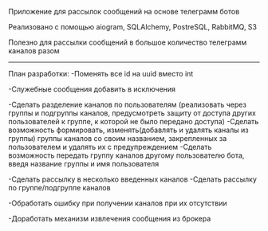 Приложение для рассылок сообщений на основе телеграмм ботов

Реализовано с помощью aiogram, SQLAlchemy, PostreSQL, RabbitMQ, S3

Полезно для рассылки сообщений в большое количество телеграмм каналов разом

______________________________________________________________________________
План разработки:
-Поменять все id на uuid вместо int

-Служебные сообщения добавить в исключения

-Сделать разделение каналов по пользователям (реализовать через группы и подгруппы каналов,
предусмотреть защиту от доступа других пользователей к группе, к которой не было передано доступа)
-Сделать возможность формировать, изменять(добавлять и удалять каналы из группы)
группы каналов со своим названием, закрепленных за пользователем и удалять их с предупреждением
-Сделать возможность передать группу каналов другому пользователю бота, введя название
группы и имя пользователя

-Сделать рассылку в несколько введенных каналов
-Сделать рассылку по группе/подгруппе каналов

-Обработать ошибку при получении каналов при их отсутствии

-Доработать механизм извлечения сообщения из брокера